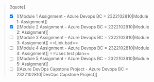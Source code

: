   
> [!quote]
> - [x] [[Module 1 Assignment - Azure Devops BC = 2322102810|Module 1: Assignment]]
> - [x] [[Module 2 Assignment - Azure Devops BC = 2322102810|Module 2: Assignment]] 
> - [ ] [[Module 3 Assignment - Azure Devops BC = 2322102810|Module 3: Assignment]] ==Link bad==
> - [ ] [[Module 4 Assignment - Azure Devops BC = 2322102810|Module 4: Assignment]] ==Uses test plan==
> - [ ] [[Module 5 Assignment - Azure Devops BC = 2322102810|Module 5: Assignment]]
> - [ ] [[Azure DevOps Capstone Project - Azure Devops BC = 2322102810|DevOps Capstone Project]]


